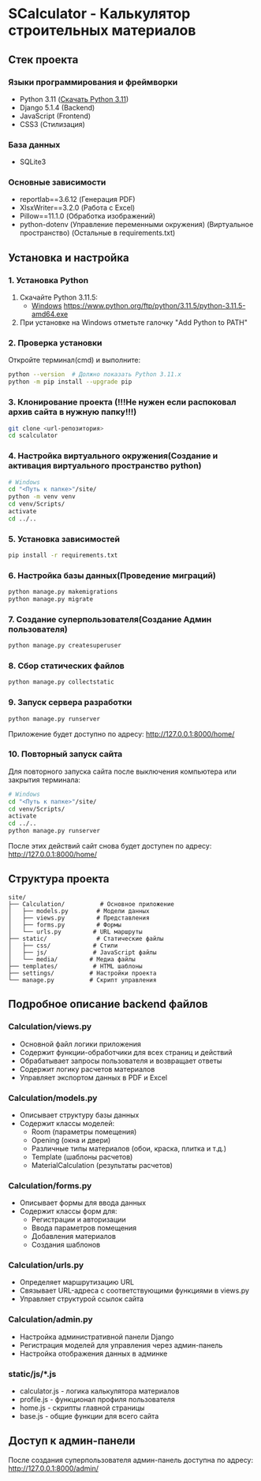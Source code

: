 # SCalculator - Калькулятор строительных материалов

## Стек проекта

### Языки программирования и фреймворки
- Python 3.11 ([Скачать Python 3.11](https://www.python.org/downloads/release/python-3115/))
- Django 5.1.4 (Backend)
- JavaScript (Frontend)
- CSS3 (Стилизация)

### База данных
- SQLite3

### Основные зависимости
- reportlab==3.6.12 (Генерация PDF)
- XlsxWriter==3.2.0 (Работа с Excel)
- Pillow==11.1.0 (Обработка изображений)
- python-dotenv (Управление переменными окружения) (Виртуальное пространство)
(Остальные в requirements.txt)

## Установка и настройка

### 1. Установка Python
1. Скачайте Python 3.11.5:
   - [Windows](https://www.python.org/ftp/python/3.11.5/python-3.11.5-amd64.exe)
      https://www.python.org/ftp/python/3.11.5/python-3.11.5-amd64.exe
2. При установке на Windows отметьте галочку "Add Python to PATH"

### 2. Проверка установки
Откройте терминал(cmd) и выполните:
```bash
python --version  # Должно показать Python 3.11.x
python -m pip install --upgrade pip
```

### 3. Клонирование проекта (!!!Не нужен если распоковал архив сайта в нужную папку!!!)
```bash
git clone <url-репозитория>
cd scalculator
```

### 4. Настройка виртуального окружения(Создание и активация виртуального пространство python)
```bash
# Windows
cd "<Путь к папке>"/site/
python -m venv venv
cd venv/Scripts/
activate
cd ../..
```

### 5. Установка зависимостей
```bash
pip install -r requirements.txt
```

### 6. Настройка базы данных(Проведение миграций)
```bash
python manage.py makemigrations
python manage.py migrate
```

### 7. Создание суперпользователя(Создание Админ пользователя)
```bash
python manage.py createsuperuser
```

### 8. Сбор статических файлов
```bash
python manage.py collectstatic
```

### 9. Запуск сервера разработки
```bash
python manage.py runserver
```

Приложение будет доступно по адресу: http://127.0.0.1:8000/home/

### 10. Повторный запуск сайта
Для повторного запуска сайта после выключения компьютера или закрытия терминала:
```bash
# Windows
cd "<Путь к папке>"/site/
cd venv/Scripts/
activate
cd ../..
python manage.py runserver
```
После этих действий сайт снова будет доступен по адресу: http://127.0.0.1:8000/home/

## Структура проекта
```
site/
├── Calculation/          # Основное приложение
│   ├── models.py        # Модели данных
│   ├── views.py         # Представления
│   ├── forms.py         # Формы
│   └── urls.py         # URL маршруты
├── static/              # Статические файлы
│   ├── css/            # Стили
│   ├── js/             # JavaScript файлы
│   └── media/         # Медиа файлы
├── templates/          # HTML шаблоны
├── settings/          # Настройки проекта
└── manage.py          # Скрипт управления
```

## Подробное описание backend файлов

### Calculation/views.py
- Основной файл логики приложения
- Содержит функции-обработчики для всех страниц и действий
- Обрабатывает запросы пользователя и возвращает ответы
- Содержит логику расчетов материалов
- Управляет экспортом данных в PDF и Excel

### Calculation/models.py
- Описывает структуру базы данных
- Содержит классы моделей:
  - Room (параметры помещения)
  - Opening (окна и двери)
  - Различные типы материалов (обои, краска, плитка и т.д.)
  - Template (шаблоны расчетов)
  - MaterialCalculation (результаты расчетов)

### Calculation/forms.py
- Описывает формы для ввода данных
- Содержит классы форм для:
  - Регистрации и авторизации
  - Ввода параметров помещения
  - Добавления материалов
  - Создания шаблонов

### Calculation/urls.py
- Определяет маршрутизацию URL
- Связывает URL-адреса с соответствующими функциями в views.py
- Управляет структурой ссылок сайта

### Calculation/admin.py
- Настройка административной панели Django
- Регистрация моделей для управления через админ-панель
- Настройка отображения данных в админке

### static/js/*.js
- calculator.js - логика калькулятора материалов
- profile.js - функционал профиля пользователя
- home.js - скрипты главной страницы
- base.js - общие функции для всего сайта

## Доступ к админ-панели
После создания суперпользователя админ-панель доступна по адресу:
http://127.0.0.1:8000/admin/
